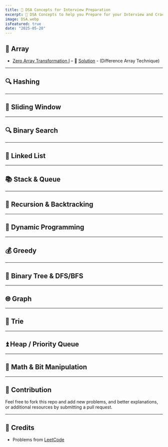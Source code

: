 ```yaml
---
title: 🚀 DSA Concepts for Interview Preparation
excerpt: 🚀 DSA Concepts to help you Prepare for your Interview and Crack it
image: DSA.webp
isFeatured: true
date: "2025-05-20"
---
```


## 📌 Array

- [Zero Array Transformation I](https://leetcode.com/problems/zero-array-transformation-i/) – 🎥 [Solution](https://www.youtube.com/watch?v=AEo-Iu0J5DQ) - (Difference Array Technique)

---

## 🔍 Hashing

---

## 📐 Sliding Window

---

## 🔍 Binary Search

---

## 🔗 Linked List

---

## 📚 Stack & Queue

---

## 🧠 Recursion & Backtracking

---

## 🧮 Dynamic Programming

---

## 💰 Greedy

---

## 🌲 Binary Tree & DFS/BFS

---

## 🌐 Graph

---

## 📘 Trie

---

## ⏫ Heap / Priority Queue

---

## 🧮 Math & Bit Manipulation

---

## 📎 Contribution

Feel free to fork this repo and add new problems, and better explanations, or additional resources by submitting a pull request.

---

## 💬 Credits

- Problems from [LeetCode](https://leetcode.com/)
